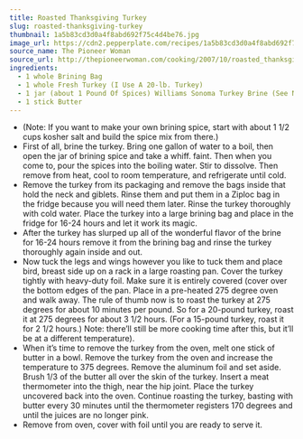 ```yaml
---
title: Roasted Thanksgiving Turkey
slug: roasted-thanksgiving-turkey
thumbnail: 1a5b83cd3d0a4f8abd692f75c4d4be76.jpg
image_url: https://cdn2.pepperplate.com/recipes/1a5b83cd3d0a4f8abd692f75c4d4be76.jpg
source_name: The Pioneer Woman
source_url: http://thepioneerwoman.com/cooking/2007/10/roasted_thanksgiving_turkey/
ingredients:
  - 1 whole Brining Bag
  - 1 whole Fresh Turkey (I Use A 20-lb. Turkey)
  - 1 jar (about 1 Pound Of Spices) Williams Sonoma Turkey Brine (See Note Below)
  - 1 stick Butter
---
```


* (Note: If you want to make your own brining spice, start with about 1 1/2 cups kosher salt and build the spice mix from there.)
* First of all, brine the turkey. Bring one gallon of water to a boil, then open the jar of brining spice and take a whiff. faint. Then when you come to, pour the spices into the boiling water. Stir to dissolve. Then remove from heat, cool to room temperature, and refrigerate until cold.
* Remove the turkey from its packaging and remove the bags inside that hold the neck and giblets. Rinse them and put them in a Ziploc bag in the fridge because you will need them later. Rinse the turkey thoroughly with cold water. Place the turkey into a large brining bag and place in the fridge for 16-24 hours and let it work its magic.
* After the turkey has slurped up all of the wonderful flavor of the brine for 16-24 hours remove it from the brining bag and rinse the turkey thoroughly again inside and out.
* Now tuck the legs and wings however you like to tuck them and place bird, breast side up on a rack in a large roasting pan. Cover the turkey tightly with heavy-duty foil. Make sure it is entirely covered (cover over the bottom edges of the pan. Place in a pre-heated 275 degree oven and walk away. The rule of thumb now is to roast the turkey at 275 degrees for about 10 minutes per pound. So for a 20-pound turkey, roast it at 275 degrees for about 3 1/2 hours. (For a 15-pound turkey, roast it for 2 1/2 hours.) Note: there’ll still be more cooking time after this, but it’ll be at a different temperature).
* When it’s time to remove the turkey from the oven, melt one stick of butter in a bowl. Remove the turkey from the oven and increase the temperature to 375 degrees. Remove the aluminum foil and set aside. Brush 1/3 of the butter all over the skin of the turkey. Insert a meat thermometer into the thigh, near the hip joint. Place the turkey uncovered back into the oven. Continue roasting the turkey, basting with butter every 30 minutes until the thermometer registers 170 degrees and until the juices are no longer pink.
* Remove from oven, cover with foil until you are ready to serve it.
